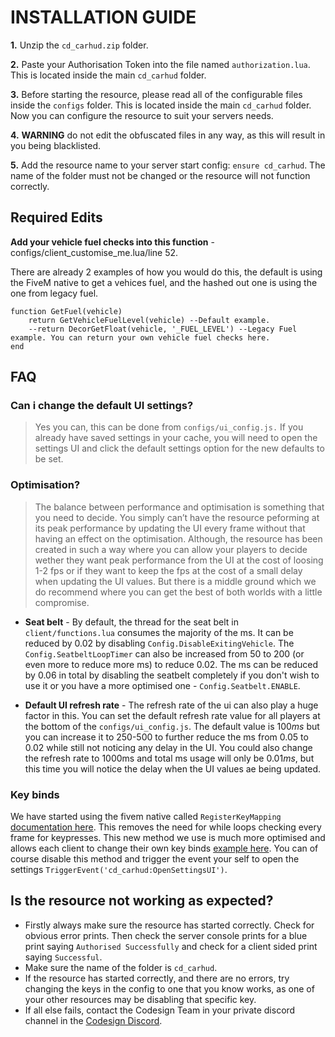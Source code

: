 
# INSTALLATION GUIDE
**1.** Unzip the `cd_carhud.zip` folder.

**2.** Paste your Authorisation Token into the file named `authorization.lua`. This is located inside the main `cd_carhud` folder.

 **3.** Before starting the resource, please read all of the configurable files inside the `configs` folder. This is located inside the main `cd_carhud` folder. Now you can configure the resource to suit your servers needs.
 
 **4.** **WARNING** do not edit the obfuscated files in any way, as this will result in you being blacklisted.
 
 **5.** Add the resource name to your server start config: `ensure cd_carhud`. The name of the folder must not be changed or the resource will not function correctly.

## Required Edits

**Add your vehicle fuel checks into this function**  - configs/client_customise_me.lua/line 52.

There are already 2 examples of how you would do this, the default is using the FiveM native to get a vehices fuel, and the hashed out one is using the one from legacy fuel.

    function GetFuel(vehicle)
	    return GetVehicleFuelLevel(vehicle) --Default example.
	    --return DecorGetFloat(vehicle, '_FUEL_LEVEL') --Legacy Fuel example. You can return your own vehicle fuel checks here.
    end


## FAQ

### Can i change the default UI settings?
> Yes you can, this can be done from `configs/ui_config.js.` If you already have saved settings in your cache, you will need to open the settings UI and click the default settings option for the new defaults to be set.

### Optimisation?
> The balance between performance and optimisation is something that you need to decide. You simply can’t have the resource peforming at its peak performance by updating the UI every frame without that having an effect on the optimisation. Although, the resource has been created in such a way where you can allow your players to decide wether they want peak performance from the UI at the cost of loosing 1-2 fps or if they want to keep the fps at the cost of a small delay when updating the UI values. But there is a middle ground which we do recommend where you can get the best of both worlds with a little compromise.

 - **Seat belt** - By default, the thread for the seat belt in `client/functions.lua` consumes the majority of the ms. It can be reduced by 0.02 by disabling `Config.DisableExitingVehicle`. The `Config.SeatbeltLoopTimer` can also be increased from 50 to 200 (or even more to reduce more ms) to reduce 0.02. The ms can be reduced by 0.06 in total by disabling the seatbelt completely if you don't wish to use it or you have a more optimised one - `Config.Seatbelt.ENABLE`.

 - **Default UI refresh rate** - The refresh rate of the ui can also play a huge factor in this. You can set the default refresh rate value for all players at the bottom of the `configs/ui_config.js`. The default value is 100*ms* but you can increase it to 250-500 to further reduce the ms from 0.05 to 0.02 while still not noticing any delay in the UI. You could also change the refresh rate to 1000ms and total ms usage will only be 0.01*ms*, but this time you will notice the delay when the UI values ae being updated.

### Key binds
We have started using the fivem native called `RegisterKeyMapping` [documentation here](http://runtime.fivem.net/doc/natives/?_0xD7664FD1). This removes the need for while loops checking every frame for keypresses. This new method we use is much more optimised and allows each client to change their own key binds [example here](https://imgur.com/GRWKelR). You can of course disable this method and trigger the event your self to open the settings `TriggerEvent('cd_carhud:OpenSettingsUI')`.


## Is the resource not working as expected?
- Firstly always make sure the resource has started correctly. Check for obvious error prints. Then check the server console prints for a blue print saying `Authorised Successfully` and check for a client sided print saying `Successful`.
- Make sure the name of the folder is `cd_carhud`.
- If the resource has started correctly, and there are no errors, try changing the keys in the config to one that you know works, as one of your other resources may be disabling that specific key.
- If all else fails, contact the Codesign Team in your private discord channel in the [Codesign Discord](https://discord.gg/HmDFGp62Tr).
